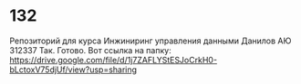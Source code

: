 # 132
Репозиторий для курса Инжиниринг управления данными Данилов АЮ 312337
Так. Готово. Вот ссылка на папку:
https://drive.google.com/file/d/1j7ZAFLYStESJoCrkH0-bLctoxV75djUf/view?usp=sharing
